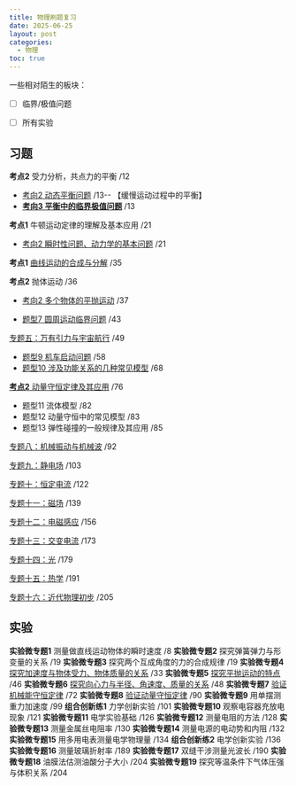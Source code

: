 ```yaml
---
title: 物理刷题复习
date: 2025-06-25
layout: post
categories:
  - 物理
toc: true
---
```


一些相对陌生的板块：

- [ ] 临界/极值问题
- [ ] 所有实验



## 习题

**考点2** 受力分析，共点力的平衡 /12

- <u>考向2 动态平衡问题</u> /13-- 【缓慢运动过程中的平衡】
- **<u>考向3 平衡中的临界极值问题</u>** /13

**考点1** 牛顿运动定律的理解及基本应用 /21

- <u>考向2 瞬时性问题、动力学的基本问题</u> /21

**考点1** <u>曲线运动的合成与分解</u> /35

**考点2** 抛体运动 /36

- <u>考向2 多个物体的平抛运动</u> /37

- <u>题型7 圆周运动临界问题</u> /43

<u>专题五：万有引力与宇宙航行</u> /49

- <u>题型9 机车启动问题</u> /58
- <u>题型10 涉及功能关系的几种常见模型</u> /68

<u>**考点2** 动量守恒定律及其应用</u> /76

- 题型11 流体模型 /82
- 题型12 动量守恒中的常见模型 /83
- 题型13 弹性碰撞的一般规律及其应用 /85

<u>专题八：机械振动与机械波</u> /92

<u>专题九：静电场</u> /103

<u>专题十：恒定电流</u> /122

<u>专题十一：磁场</u> /139

<u>专题十二：电磁感应</u> /156

<u>专题十三：交变电流</u> /173

<u>专题十四：光</u> /179

<u>专题十五：热学</u> /191

<u>专题十六：近代物理初步</u> /205



## 实验

**实验微专题1** 测量做直线运动物体的瞬时速度 /8
	**实验微专题2** 探究弹簧弹力与形变量的关系 /19
	**实验微专题3** 探究两个互成角度的力的合成规律 /19
	**实验微专题4** <u>探究加速度与物体受力、物体质量的关系</u> /33
	**实验微专题5** <u>探究平抛运动的特点</u> /46
	**实验微专题6** <u>探究向心力与半径、角速度、质量的关系</u> /48
	**实验微专题7** <u>验证机械能守恒定律</u> /72
	**实验微专题8** <u>验证动量守恒定律</u> /90
	**实验微专题9** 用单摆测重力加速度 /99
	**组合创新练1** 力学创新实验 /101
	**实验微专题10** 观察电容器充放电现象 /121
	**实验微专题11** 电学实验基础 /126
	**实验微专题12** 测量电阻的方法 /128
	**实验微专题13** 测量金属丝电阻率 /130
	**实验微专题14** 测量电源的电动势和内阻 /132
	**实验微专题15** 用多用电表测量电学物理量 /134
	**组合创新练2** 电学创新实验 /136
	**实验微专题16** 测量玻璃折射率 /189
	**实验微专题17** 双缝干涉测量光波长 /190
	**实验微专题18** 油膜法估测油酸分子大小 /204
	**实验微专题19** 探究等温条件下气体压强与体积关系 /204
